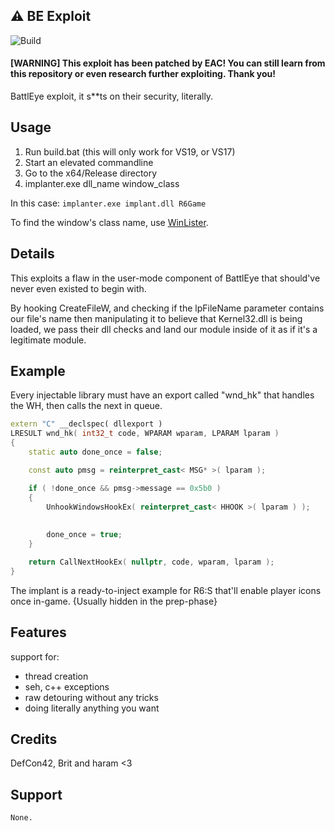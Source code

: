 ## ⚠️ BE Exploit
![Build](https://img.shields.io/badge/Build-Passing!-green)

#### [WARNING] This exploit has been patched by EAC! You can still learn from this repository or even research further exploiting. Thank you!

BattlEye exploit, it s**ts on their security, literally.

## Usage

1. Run build.bat (this will only work for VS19, or VS17)
2. Start an elevated commandline
3. Go to the x64/Release directory
4. implanter.exe dll_name window_class

In this case: `implanter.exe implant.dll R6Game`

To find the window's class name, use [WinLister](https://www.nirsoft.net/utils/winlister.html).

## Details

This exploits a flaw in the user-mode component of BattlEye that should've never even existed to begin with.

By hooking CreateFileW, and checking if the lpFileName parameter contains our file's name then manipulating it to believe that Kernel32.dll is being loaded, we pass their dll checks and land our module inside of it as if it's a legitimate module.


## Example

Every injectable library must have an export called "wnd_hk" that handles the WH, then calls the next in queue.

```cpp
extern "C" __declspec( dllexport )
LRESULT wnd_hk( int32_t code, WPARAM wparam, LPARAM lparam )
{
	static auto done_once = false;

	const auto pmsg = reinterpret_cast< MSG* >( lparam );

	if ( !done_once && pmsg->message == 0x5b0 )
	{
		UnhookWindowsHookEx( reinterpret_cast< HHOOK >( lparam ) );
		
		
		done_once = true;
	}

	return CallNextHookEx( nullptr, code, wparam, lparam );
}
```

The implant is a ready-to-inject example for R6:S that'll enable player icons once in-game. {Usually hidden in the prep-phase}

## Features

support for:

- thread creation
- seh, c++ exceptions
- raw detouring without any tricks
- doing literally anything you want

## Credits

DefCon42, Brit and haram <3
	

## Support

	None.
